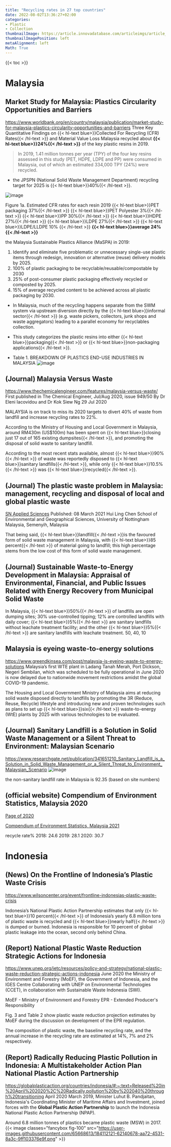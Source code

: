 ```yaml
---
title: "Recycling rates in 27 top countries"
date: 2022-08-02T13:36:27+02:00
categories:
- Plastic
- Collection
thumbnailImage: https://article.innovadatabase.com/articleimgs/article_images/637733585884645051recycling.jpg
thumbnailImagePosition: left
metaAlignment: left
Math: True
---
```

<!--more-->
{{< toc >}}
# Malaysia
## Market Study for Malaysia: Plastics Circularity Opportunities and Barriers
https://www.worldbank.org/en/country/malaysia/publication/market-study-for-malaysia-plastics-circularity-opportunities-and-barriers
Three Key Quantitative Findings on {{< hl-text blue>}}Collected For Recycling (CFR) Rates{{< /hl-text >}} and Material Value Loss
Malaysia recycled about **{{< hl-text blue>}}24%{{< /hl-text >}}** of the key plastic resins in 2019.
> In 2019, 1.41 million tonnes per year (TPY) of the four key resins assessed in this study (PET, HDPE, LDPE and PP) were consumed in Malaysia, out of which an estimated 334,000 TPY (24%) were recycled.

* the JPSPN (National Solid Waste Management Department) recycling target for 2025 is {{< hl-text blue>}}40%{{< /hl-text >}}.

![image](https://user-images.githubusercontent.com/65668613/182415459-37f4636a-9120-44a8-a65b-c38bd223e6c5.png)

Figure 1a. Estimated CFR rates for each resin 2019
{{< hl-text blue>}}PET packaging 37%{{< /hl-text >}}
{{< hl-text blue>}}PET Polyester 3%{{< /hl-text >}}
{{< hl-text blue>}}PP 30%{{< /hl-text >}}
{{< hl-text blue>}}HDPE 27%{{< /hl-text >}}
{{< hl-text blue>}}LDPE 27%{{< /hl-text >}}
{{< hl-text blue>}}LDPE/LLDPE 10% {{< /hl-text >}}
**{{< hl-text blue>}}average 24%{{< /hl-text >}}**

the Malaysia Sustainable Plastics Alliance (MaSPA) in 2019:
1. Identify and eliminate five problematic or unnecessary single-use plastic items through redesign, innovation or alternative (reuse) delivery models by 2025.
2. 100% of plastic packaging to be recyclable/reusable/compostable by 2030
3. 25% of post-consumer plastic packaging effectively recycled or composted by 2025.
4. 15% of average recycled content to be achieved across all plastic packaging by 2030.

* In Malaysia, much of the recycling happens separate from the SWM system via upstream diversion directly by the {{< hl-text blue>}}informal sector{{< /hl-text >}} (e.g. waste pickers, collectors, junk shops and waste aggregators) leading to a parallel economy for recyclables collection.

* This study categorizes the plastic resins into either {{< hl-text blue>}}packaging{{< /hl-text >}} or {{< hl-text blue>}}non-packaging applications{{< /hl-text >}}.

* Table 1. BREAKDOWN OF PLASTICS END-USE INDUSTRIES IN MALAYSIA
![image](https://user-images.githubusercontent.com/65668613/182458658-189e3d90-9b84-4e02-b516-d45469f4fbe6.png)

## (Journal) Malaysia Versus Waste
https://www.thechemicalengineer.com/features/malaysia-versus-waste/
First published in The Chemical Engineer, Jul/Aug 2020, issue 949/50
By Dr Eleni Iacovidou and Dr Kok Siew Ng
29 Jul 2020

MALAYSIA is on track to miss its 2020 targets to divert 40% of waste from landfill and increase recycling rates to 22%.

According to the Ministry of Housing and Local Government in Malaysia, around RM430m (US$100m) has been spent on {{< hl-text blue>}}closing just 17 out of 165 existing dumpsites{{< /hl-text >}}, and promoting the disposal of solid waste to sanitary landfill.

According to the most recent stats available, almost {{< hl-text blue>}}90%{{< /hl-text >}} of waste was reportedly disposed to {{< hl-text blue>}}sanitary landfills{{< /hl-text >}}, while only {{< hl-text blue>}}10.5%{{< /hl-text >}} was {{< hl-text blue>}}recycled{{< /hl-text >}}.

## (Journal) The plastic waste problem in Malaysia: management, recycling and disposal of local and global plastic waste
[SN Applied Sciences](https://link.springer.com/article/10.1007/s42452-021-04234-y)
Published: 08 March 2021
Hui Ling Chen
School of Environmental and Geographical Sciences, University of Nottingham Malaysia, Semenyih, Malaysia

That being said, {{< hl-text blue>}}landfill{{< /hl-text >}}is the favoured form of solid waste management in Malaysia, with {{< hl-text blue>}}85 percent{{< /hl-text >}} of material going to landfill; this high percentage stems from the low cost of this form of solid waste management.

## (Journal) Sustainable Waste-to-Energy Development in Malaysia: Appraisal of Environmental, Financial, and Public Issues Related with Energy Recovery from Municipal Solid Waste

In Malaysia, {{< hl-text blue>}}50%{{< /hl-text >}} of landfills are open dumping sites; 30% use-controlled tipping; 12% are controlled landfills with daily cover; {{< hl-text blue>}}5%{{< /hl-text >}} are sanitary landfills without leachate treatment facility; and the other {{< hl-text blue>}}5%{{< /hl-text >}} are sanitary landfills with leachate treatment.
50, 40, 10

## Malaysia is eyeing waste-to-energy solutions
https://www.greendkinsea.com/post/malaysia-is-eyeing-waste-to-energy-solutions
Malaysia’s first WTE plant in Ladang Tanah Merah, Port Dickson, Negeri Sembilan, which was scheduled to be fully operational in June 2020 is now delayed due to nationwide movement restrictions amidst the global COVID-19 pandemic.

The Housing and Local Government Ministry of Malaysia aims at reducing solid waste disposed directly to landfills by promoting the 3R (Reduce, Reuse, Recycle) lifestyle and introducing new and proven technologies such as plans to set up {{< hl-text blue>}}six{{< /hl-text >}} waste-to-energy (WtE) plants by 2025 with various technologies to be evaluated.

## (Journal) Sanitary Landfill is a Solution in Solid Waste Management or a Silent Threat to Environment: Malaysian Scenario
https://www.researchgate.net/publication/341651210_Sanitary_Landfill_is_a_Solution_in_Solid_Waste_Management_or_a_Silent_Threat_to_Environment_Malaysian_Scenario
![image](https://user-images.githubusercontent.com/65668613/183859024-94f8d5b9-7646-4415-841b-c0cdd11a784a.png)

the non-sanitary landfill rate in Malaysia is 92.35 (based on site numbers)

## (official website) Compendium of Environment Statistics, Malaysia 2020
[Page of 2020](https://www.dosm.gov.my/v1/index.php?r=column/cthemeByCat&cat=162&bul_id=TjM1ZlFxb3VOakdmMnozVms5dUlKZz09&menu_id=NWVEZGhEVlNMeitaMHNzK2htRU05dz09)

[Compendium of Environment Statistics, Malaysia 2021](https://www.dosm.gov.my/v1/index.php?r=column/cthemeByCat&cat=162&bul_id=VFRCSEtSRlRWWmxoNlRLTTYrb1FVdz09&menu_id=NWVEZGhEVlNMeitaMHNzK2htRU05dz09)

recycle rate%
2018: 24.6
2019: 28.1
2020: 30.7

# Indonesia
## (News) On the Frontline of Indonesia’s Plastic Waste Crisis
https://www.wilsoncenter.org/event/frontline-indonesias-plastic-waste-crisis

Indonesia’s National Plastic Action Partnership estimates that only {{< hl-text blue>}}10 percent{{< /hl-text >}} of Indonesia’s yearly 6.8 million tons of plastic waste is recycled and {{< hl-text blue>}}nearly half{{< /hl-text >}} is dumped or burned. Indonesia is responsible for 10 percent of global plastic leakage into the ocean, second only behind China.

## (Report) National Plastic Waste Reduction Strategic Actions for Indonesia
https://www.unep.org/ietc/resources/policy-and-strategy/national-plastic-waste-reduction-strategic-actions-indonesia
June 2020
the Ministry of Environment and Forestry (MoEF), the Government of Indonesia, and the IGES Centre Collaborating with UNEP on Environmental Technologies (CCET), in collaboration with Sustainable Waste Indonesia (SWI).

MoEF - Ministry of Environment and Forestry
EPR - Extended Producer's Responsibility

Fig. 3 and Table 2 show plastic waste reduction projection estimates by MoEF during the discussion on development of the EPR regulation.

The composition of plastic waste, the baseline recycling rate, and the annual increase in the recycling rate are estimated at 14%, 7% and 2% respectively.

## (Report) Radically Reducing Plastic Pollution in Indonesia: A Multistakeholder Action Plan National Plastic Action Partnership
https://globalplasticaction.org/countries/indonesia/#:~:text=Released%20in%20April%202020%2C%20Radically,pollution%20by%202040%20through%20transitioning
April 2020
March 2019, Minister Luhut B. Pandjaitan, Indonesia's Coordinating Minister of Maritime Affairs and Investment, joined forces with the **Global Plastic Action Partnership** to launch the Indonesia National Plastic Action Partnership (NPAP).

Around 6.8 million tonnes of plastics became plastic waste (MSW) in 2017.
{{< image classes="fancybox fig-100" src="https://user-images.githubusercontent.com/65668613/184112121-62140678-aa72-4531-8a3c-9ff103376e9f.png" >}}

